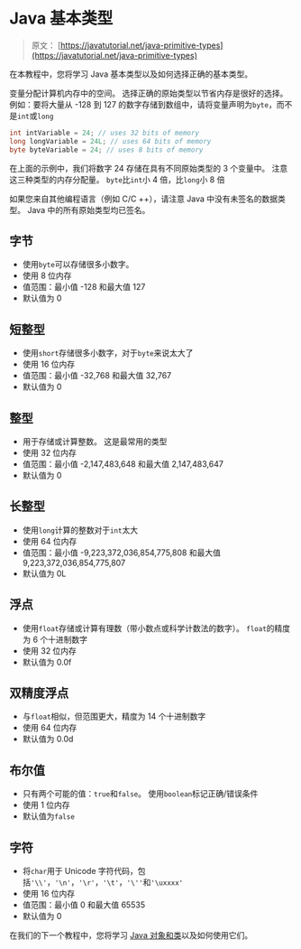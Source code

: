 # Java 基本类型

> 原文： [https://javatutorial.net/java-primitive-types](https://javatutorial.net/java-primitive-types)

在本教程中，您将学习 Java 基本类型以及如何选择正确的基本类型。

变量分配计算机内存中的空间。 选择正确的原始类型以节省内存是很好的选择。 例如：要将大量从 -128 到 127 的数字存储到数组中，请将变量声明为`byte`，而不是`int`或`long`

```java
int intVariable = 24; // uses 32 bits of memory
long longVariable = 24L; // uses 64 bits of memory
byte byteVariable = 24; // uses 8 bits of memory
```

在上面的示例中，我们将数字 24 存储在具有不同原始类型的 3 个变量中。 注意这三种类型的内存分配量。 `byte`比`int`小 4 倍，比`long`小 8 倍

如果您来自其他编程语言（例如 C/C ++），请注意 Java 中没有未签名的数据类型。 Java 中的所有原始类型均已签名。

## 字节

*   使用`byte`可以存储很多小数字。
*   使用 8 位内存
*   值范围：最小值 -128 和最大值 127
*   默认值为 0

## 短整型

*   使用`short`存储很多小数字，对于`byte`来说太大了
*   使用 16 位内存
*   值范围：最小值 -32,768 和最大值 32,767
*   默认值为 0

## 整型

*   用于存储或计算整数。 这是最常用的类型
*   使用 32 位内存
*   值范围：最小值 -2,147,483,648 和最大值 2,147,483,647
*   默认值为 0

## 长整型

*   使用`long`计算的整数对于`int`太大
*   使用 64 位内存
*   值范围：最小值 -9,223,372,036,854,775,808 和最大值 9,223,372,036,854,775,807
*   默认值为 0L

## 浮点

*   使用`float`存储或计算有理数（带小数点或科学计数法的数字）。 `float`的精度为 6 个十进制数字
*   使用 32 位内存
*   默认值为 0.0f

## 双精度浮点

*   与`float`相似，但范围更大，精度为 14 个十进制数字
*   使用 64 位内存
*   默认值为 0.0d

## 布尔值

*   只有两个可能的值：`true`和`false`。 使用`boolean`标记正确/错误条件
*   使用 1 位内存
*   默认值为`false`

## 字符

*   将`char`用于 Unicode 字符代码，包括`'\\'`，`'\n'`，`'\r'`，`'\t'`，`'\''`和`'\uxxxx'`
*   使用 16 位内存
*   值范围：最小值 0 和最大值 65535
*   默认值为 0

在我们的下一个教程中，您将学习 [Java 对象和类](https://javatutorial.net/java-objects-and-classes-tutorial)以及如何使用它们。
